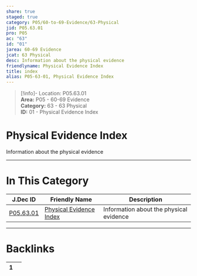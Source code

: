 ```yaml
---  
share: true  
staged: true  
category: P05/60-to-69-Evidence/63-Physical  
jid: P05.63.01  
pro: P05  
ac: "63"  
id: "01"  
jarea: 60-69 Evidence  
jcat: 63 Physical  
desc: Information about the physical evidence  
friendlyname: Physical Evidence Index  
title: index  
alias: P05-63-01, Physical Evidence Index  
---  
```

  
>[!info]- Location: P05.63.01  
>**Area:** P05 - 60-69 Evidence  
>**Category:** 63 - 63 Physical  
>**ID:** 01 - Physical Evidence Index  
  
# Physical Evidence Index  
  
Information about the physical evidence  
   
  
  
---  
# In This Category  
  
| J.Dec ID                                                                         | Friendly Name                                                                                  | Description                             |  
| -------------------------------------------------------------------------------- | ---------------------------------------------------------------------------------------------- | --------------------------------------- |  
| [P05.63.01](index.md) | [Physical Evidence Index](index.md) | Information about the physical evidence |  
  
  
---  
# Backlinks  
<div><table class="dataview table-view-table"><thead class="table-view-thead"><tr class="table-view-tr-header"><th class="table-view-th"><span></span><span class="dataview small-text">1</span></th><th class="table-view-th"><span></span></th></tr></thead><tbody class="table-view-tbody"></tbody></table></div>